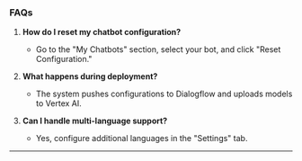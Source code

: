 ### FAQs

1. **How do I reset my chatbot configuration?**

   * Go to the "My Chatbots" section, select your bot, and click "Reset Configuration."

2. **What happens during deployment?**

   * The system pushes configurations to Dialogflow and uploads models to Vertex AI.

3. **Can I handle multi-language support?**

   * Yes, configure additional languages in the "Settings" tab.

---